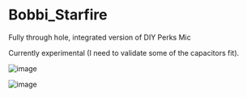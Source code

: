 # Bobbi_Starfire
Fully through hole, integrated version of DIY Perks Mic

Currently experimental (I need to validate some of the capacitors fit). 

![image](https://github.com/user-attachments/assets/af902785-aa50-4adc-8a4b-bd30cd17dbd7)

![image](https://github.com/user-attachments/assets/2139e817-9ff8-4611-bdfe-bde05d293458)
